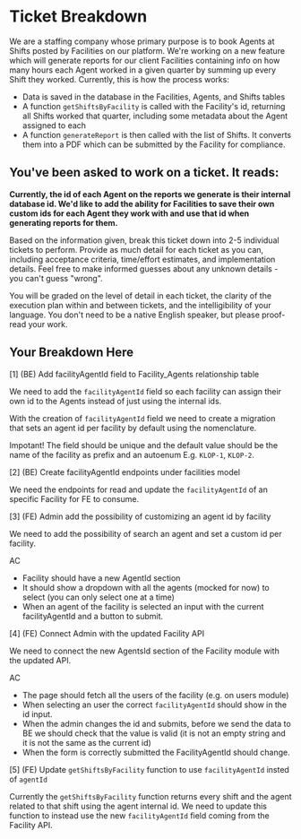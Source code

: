 # Ticket Breakdown
We are a staffing company whose primary purpose is to book Agents at Shifts posted by Facilities on our platform. We're working on a new feature which will generate reports for our client Facilities containing info on how many hours each Agent worked in a given quarter by summing up every Shift they worked. Currently, this is how the process works:

- Data is saved in the database in the Facilities, Agents, and Shifts tables
- A function `getShiftsByFacility` is called with the Facility's id, returning all Shifts worked that quarter, including some metadata about the Agent assigned to each
- A function `generateReport` is then called with the list of Shifts. It converts them into a PDF which can be submitted by the Facility for compliance.

## You've been asked to work on a ticket. It reads:

**Currently, the id of each Agent on the reports we generate is their internal database id. We'd like to add the ability for Facilities to save their own custom ids for each Agent they work with and use that id when generating reports for them.**


Based on the information given, break this ticket down into 2-5 individual tickets to perform. Provide as much detail for each ticket as you can, including acceptance criteria, time/effort estimates, and implementation details. Feel free to make informed guesses about any unknown details - you can't guess "wrong".


You will be graded on the level of detail in each ticket, the clarity of the execution plan within and between tickets, and the intelligibility of your language. You don't need to be a native English speaker, but please proof-read your work.

## Your Breakdown Here

[1] (BE) Add facilityAgentId field to Facility_Agents relationship table

We need to add the `facilityAgentId` field so each facility can assign their own id to the Agents instead of just using the internal ids.

With the creation of `facilityAgentId` field we need to create a migration that sets an agent id per facility by default using the nomenclature.

Impotant! The field should be unique and the default value should be the name of the facility as prefix and an autoenum E.g. `KLOP-1`, `KLOP-2`.

[2] (BE) Create facilityAgentId endpoints under facilities model

We need the endpoints for read and update the `facilityAgentId` of an specific Facility for FE to consume.

[3] (FE) Admin add the possibility of customizing an agent id by facility

We need to add the possibility of search an agent and set a custom id per facility.

AC
- Facility should have a new AgentId section
- It should show a dropdown with all the agents (mocked for now) to select (you can only select one at a time)
- When an agent of the facility is selected an input with the current facilityAgentId and a button to submit.

[4] (FE) Connect Admin with the updated Facility API

We need to connect the new AgentsId section of the Facility module with the updated API.

AC
- The page should fetch all the users of the facility (e.g. on users module)
- When selecting an user the correct `facilityAgentId` should show in the id input.
- When the admin changes the id and submits, before we send the data to BE we should check that the value is valid (it is not an empty string and it is not the same as the current id)
- When the form is correctly submitted the FacilityAgentId should change.

[5] (FE) Update `getShiftsByFacility` function to use `facilityAgentId` insted of `agentId`

Currently the `getShiftsByFacility` function returns every shift and the agent related to that shift using the agent internal id. We need to update this function to instead use the new `facilityAgentId` field coming from the Facility API.
